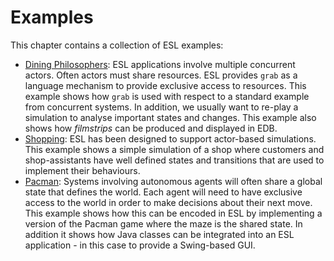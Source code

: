 # Examples

This chapter contains a collection of ESL examples:

* [Dining Philosophers](dining.md): ESL applications involve multiple concurrent actors. Often actors must share resources. ESL provides `grab` as a language mechanism to provide exclusive access to resources. This example shows how `grab` is used with respect to a standard example from concurrent systems. In addition, we usually want to re-play a simulation to analyse important states and changes. This example also shows how _filmstrips_ can be produced and displayed in EDB.
* [Shopping](shopping.md): ESL has been designed to support actor-based simulations. This example shows a simple simulation of a shop where customers and shop-assistants have well defined states and transitions that are used to implement their behaviours.
* [Pacman](pacman.md): Systems involving autonomous agents will often share a global state that defines the world. Each agent will need to have exclusive access to the world in order to make decisions about their next move. This example shows how this can be encoded in ESL by implementing a version of the Pacman game where the maze is the shared state. In addition it shows how Java classes can be integrated into an ESL application - in this case to provide a Swing-based GUI.



